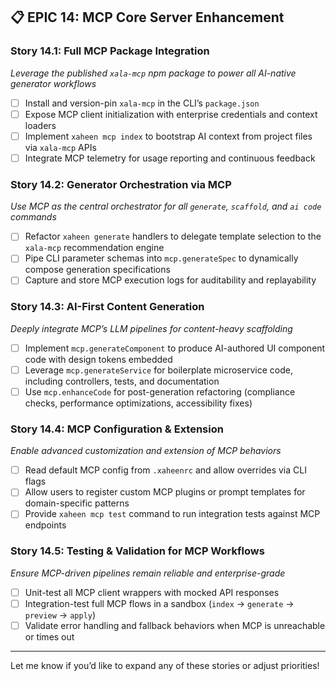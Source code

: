 ## 📋 **EPIC 14: MCP Core Server Enhancement**

### **Story 14.1: Full MCP Package Integration**

*Leverage the published `xala-mcp` npm package to power all AI-native generator workflows*

* [ ] Install and version-pin `xala-mcp` in the CLI’s `package.json`
* [ ] Expose MCP client initialization with enterprise credentials and context loaders
* [ ] Implement `xaheen mcp index` to bootstrap AI context from project files via `xala-mcp` APIs
* [ ] Integrate MCP telemetry for usage reporting and continuous feedback

### **Story 14.2: Generator Orchestration via MCP**

*Use MCP as the central orchestrator for all `generate`, `scaffold`, and `ai code` commands*

* [ ] Refactor `xaheen generate` handlers to delegate template selection to the `xala-mcp` recommendation engine
* [ ] Pipe CLI parameter schemas into `mcp.generateSpec` to dynamically compose generation specifications
* [ ] Capture and store MCP execution logs for auditability and replayability

### **Story 14.3: AI-First Content Generation**

*Deeply integrate MCP’s LLM pipelines for content-heavy scaffolding*

* [ ] Implement `mcp.generateComponent` to produce AI-authored UI component code with design tokens embedded
* [ ] Leverage `mcp.generateService` for boilerplate microservice code, including controllers, tests, and documentation
* [ ] Use `mcp.enhanceCode` for post-generation refactoring (compliance checks, performance optimizations, accessibility fixes)

### **Story 14.4: MCP Configuration & Extension**

*Enable advanced customization and extension of MCP behaviors*

* [ ] Read default MCP config from `.xaheenrc` and allow overrides via CLI flags
* [ ] Allow users to register custom MCP plugins or prompt templates for domain-specific patterns
* [ ] Provide `xaheen mcp test` command to run integration tests against MCP endpoints

### **Story 14.5: Testing & Validation for MCP Workflows**

*Ensure MCP-driven pipelines remain reliable and enterprise-grade*

* [ ] Unit-test all MCP client wrappers with mocked API responses
* [ ] Integration-test full MCP flows in a sandbox (`index` → `generate` → `preview` → `apply`)
* [ ] Validate error handling and fallback behaviors when MCP is unreachable or times out

---

Let me know if you’d like to expand any of these stories or adjust priorities!
